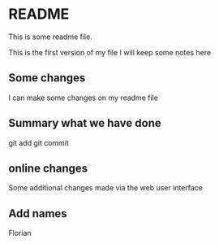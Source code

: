 # README
This is some readme file.

This is the first version of my file
I will keep some notes here

## Some changes
I can make some changes on my readme file

## Summary what we have done
git add
git commit

## online changes
Some additional changes made via the web user interface

## Add names
Florian
